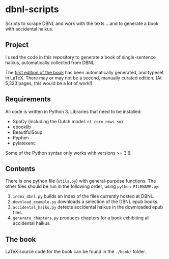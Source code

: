 # dbnl-scripts
Scripts to scrape DBNL and work with the texts ...and to generate a book with accidental haikus.

## Project
I used the code in this repository to generate a book of single-sentence haikus,
automatically collected from DBNL.
 
The [first edition of the book](./book/toevallige-haikus.pdf) has been automatically generated, and typeset in LaTeX.
There may or may not be a second, manually curated edition. (At 5,323 pages, this would be a lot of work!)

## Requirements
All code is written in Python 3. Libraries that need to be installed:

* SpaCy (including the Dutch model: `nl_core_news_sm`)
* ebooklib
* BeautifulSoup
* Pyphen
* pylatexenc

Some of the Python syntax only works with versions >= 3.6.

## Contents
There is one python file (`utils.py`) with general-purpose functions.
The other files should be run in the following order, using `python FILENAME.py`:

1. `index_dbnl.py` builds an index of the files currently hosted at DBNL.
2. `download_example.py` downloads a selection of the DBNL epub books.
3. `accidental_haiku.py` detects accidental haikus in the downloaded epub files.
4. `generate_chapters.py` produces chapters for a book exhibiting all accidental haikus.

## The book
LaTeX source code for the book can be found in the `./book/` folder.
